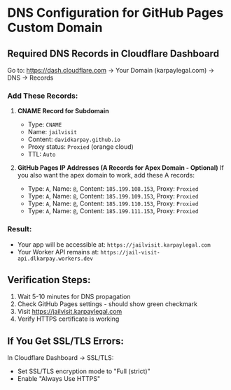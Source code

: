 # DNS Configuration for GitHub Pages Custom Domain

## Required DNS Records in Cloudflare Dashboard

Go to: https://dash.cloudflare.com → Your Domain (karpaylegal.com) → DNS → Records

### Add These Records:

1. **CNAME Record for Subdomain**
   - Type: `CNAME`
   - Name: `jailvisit`
   - Content: `davidkarpay.github.io`
   - Proxy status: `Proxied` (orange cloud)
   - TTL: `Auto`

2. **GitHub Pages IP Addresses (A Records for Apex Domain - Optional)**
   If you also want the apex domain to work, add these A records:
   - Type: `A`, Name: `@`, Content: `185.199.108.153`, Proxy: `Proxied`
   - Type: `A`, Name: `@`, Content: `185.199.109.153`, Proxy: `Proxied`
   - Type: `A`, Name: `@`, Content: `185.199.110.153`, Proxy: `Proxied`
   - Type: `A`, Name: `@`, Content: `185.199.111.153`, Proxy: `Proxied`

### Result:
- Your app will be accessible at: `https://jailvisit.karpaylegal.com`
- Your Worker API remains at: `https://jail-visit-api.dlkarpay.workers.dev`

## Verification Steps:

1. Wait 5-10 minutes for DNS propagation
2. Check GitHub Pages settings - should show green checkmark
3. Visit https://jailvisit.karpaylegal.com
4. Verify HTTPS certificate is working

## If You Get SSL/TLS Errors:

In Cloudflare Dashboard → SSL/TLS:
- Set SSL/TLS encryption mode to "Full (strict)"
- Enable "Always Use HTTPS"
